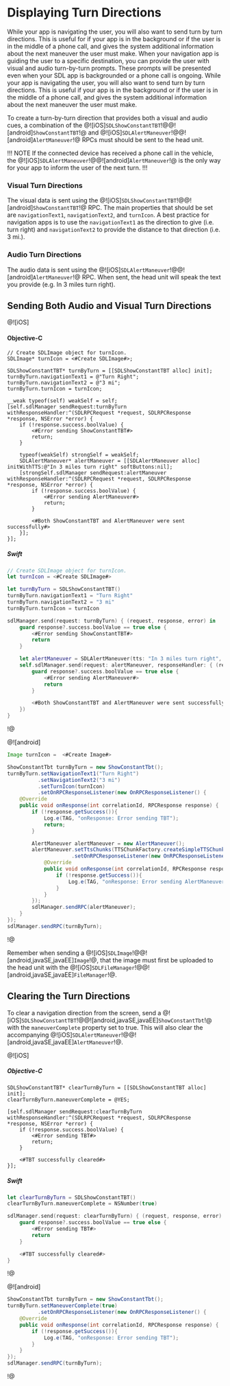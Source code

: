 # Displaying Turn Directions
While your app is navigating the user, you will also want to send turn by turn directions. This is useful for if your app is in the background or if the user is in the middle of a phone call, and gives the system additional information about the next maneuver the user must make.
When your navigation app is guiding the user to a specific destination, you can provide the user with visual and audio turn-by-turn prompts. These prompts will be presented even when your SDL app is backgrounded or a phone call is ongoing.
While your app is navigating the user, you will also want to send turn by turn directions. This is useful if your app is in the background or if the user is in the middle of a phone call, and gives the system additional information about the next maneuver the user must make.

To create a turn-by-turn direction that provides both a visual and audio cues, a combination of the @![iOS]`SDLShowConstantTBT`!@@![android]`ShowConstantTBT`!@ and @![iOS]`SDLAlertManeuver`!@@![android]`AlertManeuver`!@ RPCs must should be sent to the head unit.

!!! NOTE
If the connected device has received a phone call in the vehicle, the @![iOS]`SDLAlertManeuver`!@@![android]`AlertManeuver`!@ is the only way for your app to inform the user of the next turn.
!!!

### Visual Turn Directions 
The visual data is sent using the @![iOS]`SDLShowConstantTBT`!@@![android]`ShowConstantTBT`!@ RPC. The main properties that should be set are `navigationText1`, `navigationText2`, and `turnIcon`. A best practice for navigation apps is to use the `navigationText1` as the direction to give (i.e. turn right) and `navigationText2` to provide the distance to that direction (i.e. 3 mi.). 
 
### Audio Turn Directions
The audio data is sent using the @![iOS]`SDLAlertManeuver`!@@![android]`AlertManeuver`!@ RPC. When sent, the head unit will speak the text you provide (e.g. In 3 miles turn right).

## Sending Both Audio and Visual Turn Directions
@![iOS]
#### Objective-C
```objc
// Create SDLImage object for turnIcon.
SDLImage* turnIcon = <#Create SDLImage#>;

SDLShowConstantTBT* turnByTurn = [[SDLShowConstantTBT alloc] init];
turnByTurn.navigationText1 = @"Turn Right";
turnByTurn.navigationText2 = @"3 mi";
turnByTurn.turnIcon = turnIcon;

__weak typeof(self) weakSelf = self;
[self.sdlManager sendRequest:turnByTurn withResponseHandler:^(SDLRPCRequest *request, SDLRPCResponse *response, NSError *error) {
    if (!response.success.boolValue) {
        <#Error sending ShowConstantTBT#>
        return;
    }

    typeof(weakSelf) strongSelf = weakSelf;
    SDLAlertManeuver* alertManeuver = [[SDLAlertManeuver alloc] initWithTTS:@"In 3 miles turn right" softButtons:nil];
    [strongSelf.sdlManager sendRequest:alertManeuver withResponseHandler:^(SDLRPCRequest *request, SDLRPCResponse *response, NSError *error) {
        if (!response.success.boolValue) {
            <#Error sending AlertManeuver#>
            return;
        }

        <#Both ShowConstantTBT and AlertManeuver were sent successfully#>
    }];
}];
```

##### Swift
```swift
// Create SDLImage object for turnIcon.
let turnIcon = <#Create SDLImage#>

let turnByTurn = SDLShowConstantTBT()
turnByTurn.navigationText1 = "Turn Right"
turnByTurn.navigationText2 = "3 mi"
turnByTurn.turnIcon = turnIcon

sdlManager.send(request: turnByTurn) { (request, response, error) in
    guard response?.success.boolValue == true else {
        <#Error sending ShowConstantTBT#>
        return
    }

    let alertManeuver = SDLAlertManeuver(tts: "In 3 miles turn right", softButtons: nil)
    self.sdlManager.send(request: alertManeuver, responseHandler: { (request, response, error) in
        guard response?.success.boolValue == true else { 
            <#Error sending AlertManeuver#>
            return 
        }

        <#Both ShowConstantTBT and AlertManeuver were sent successfully#>
    })
}
```
!@

@![android]
```java
Image turnIcon =  <#Create Image#>

ShowConstantTbt turnByTurn = new ShowConstantTbt();
turnByTurn.setNavigationText1("Turn Right")
          .setNavigationText2("3 mi")
          .setTurnIcon(turnIcon)
          .setOnRPCResponseListener(new OnRPCResponseListener() {
    @Override
    public void onResponse(int correlationId, RPCResponse response) {
        if (!response.getSuccess()){
            Log.e(TAG, "onResponse: Error sending TBT");
            return;
        }

        AlertManeuver alertManeuver = new AlertManeuver();
        alertManeuver.setTtsChunks(TTSChunkFactory.createSimpleTTSChunks("In 3 miles turn right"))
                     .setOnRPCResponseListener(new OnRPCResponseListener() {
            @Override
            public void onResponse(int correlationId, RPCResponse response) {
                if (!response.getSuccess()){
                    Log.e(TAG, "onResponse: Error sending AlertManeuver");
                }
            }
        });
        sdlManager.sendRPC(alertManeuver);
    }
});
sdlManager.sendRPC(turnByTurn);
```
!@

Remember when sending a @![iOS]`SDLImage`!@@![android,javaSE,javaEE]`Image`!@, that the image must first be uploaded to the head unit with the @![iOS]`SDLFileManager`!@@![android,javaSE,javaEE]`FileManager`!@.

## Clearing the Turn Directions
To clear a navigation direction from the screen, send a @![iOS]`SDLShowConstantTBT`!@@![android,javaSE,javaEE]`ShowConstantTbt`!@ with the `maneuverComplete` property set to true. This will also clear the accompanying @![iOS]`SDLAlertManeuver`!@@![android,javaSE,javaEE]`AlertManeuver`!@.

@![iOS]
##### Objective-C
```objc
SDLShowConstantTBT* clearTurnByTurn = [[SDLShowConstantTBT alloc] init];
clearTurnByTurn.maneuverComplete = @YES;

[self.sdlManager sendRequest:clearTurnByTurn withResponseHandler:^(SDLRPCRequest *request, SDLRPCResponse *response, NSError *error) {
    if (!response.success.boolValue) {
        <#Error sending TBT#>
        return;
    }

    <#TBT successfully cleared#>
}];
```

##### Swift
```swift
let clearTurnByTurn = SDLShowConstantTBT()
clearTurnByTurn.maneuverComplete = NSNumber(true)

sdlManager.send(request: clearTurnByTurn) { (request, response, error) in
    guard response?.success.boolValue == true else {
        <#Error sending TBT#>
        return
    }

    <#TBT successfully cleared#>
}
```
!@

@![android]
```java
ShowConstantTbt turnByTurn = new ShowConstantTbt();
turnByTurn.setManeuverComplete(true)
          .setOnRPCResponseListener(new OnRPCResponseListener() {
    @Override
    public void onResponse(int correlationId, RPCResponse response) {
        if (!response.getSuccess()){
            Log.e(TAG, "onResponse: Error sending TBT");
        }
    }
});
sdlManager.sendRPC(turnByTurn);
```
!@
